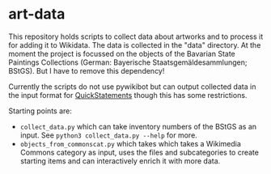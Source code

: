 # art-data
This repository holds scripts to collect data about artworks and to process it for adding it to Wikidata. The data is collected in the "data" directory. At the moment the project is focussed on the objects of the Bavarian State Paintings Collections (German: Bayerische Staatsgemäldesammlungen; BStGS). But I have to remove this dependency!

Currently the scripts do not use pywikibot but can output collected data in the input format for [QuickStatements](https://tools.wmflabs.org/wikidata-todo/quick_statements.php) though this has some restrictions.

Starting points are:
* `collect_data.py` which can take inventory numbers of the BStGS as an input. See `python3 collect_data.py --help` for more.
* `objects_from_commonscat.py` which takes which takes a Wikimedia Commons category as input, uses the files and subcategories to create starting items and can interactively enrich it with more data.

